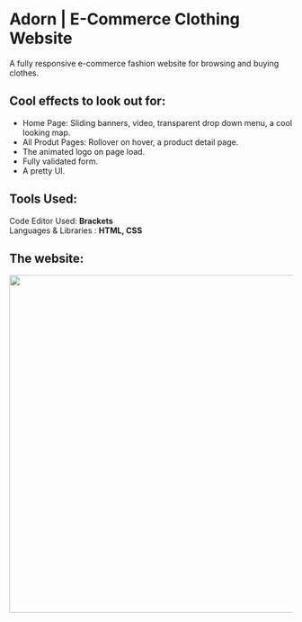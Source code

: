 # Adorn | E-Commerce Clothing Website
A fully responsive e-commerce fashion website for browsing and buying clothes.

## Cool effects to look out for:  
* Home Page: Sliding banners, video, transparent drop down menu, a cool looking map.
* All Produt Pages: Rollover on hover, a product detail page.
* The animated logo on page load.
* Fully validated form.
* A pretty UI.

## Tools Used: 
 Code Editor Used:  **Brackets**  
 Languages & Libraries : **HTML, CSS** 
 
 ## The website: 
<img src="https://github.com/RohiniLawrence/rohinilawrence.github.io/blob/master/images/Main%20Adorn.gif" width="600"> 


